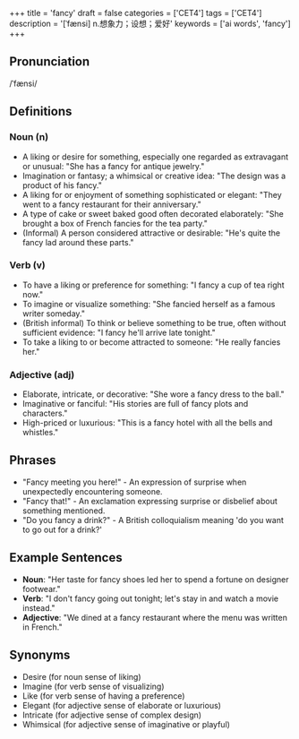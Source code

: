 +++
title = 'fancy'
draft = false
categories = ['CET4']
tags = ['CET4']
description = '[ˈfænsi] n.想象力；设想；爱好'
keywords = ['ai words', 'fancy']
+++

## Pronunciation
/ˈfænsi/

## Definitions
### Noun (n)
- A liking or desire for something, especially one regarded as extravagant or unusual: "She has a fancy for antique jewelry."
- Imagination or fantasy; a whimsical or creative idea: "The design was a product of his fancy."
- A liking for or enjoyment of something sophisticated or elegant: "They went to a fancy restaurant for their anniversary."
- A type of cake or sweet baked good often decorated elaborately: "She brought a box of French fancies for the tea party."
- (Informal) A person considered attractive or desirable: "He's quite the fancy lad around these parts."

### Verb (v)
- To have a liking or preference for something: "I fancy a cup of tea right now."
- To imagine or visualize something: "She fancied herself as a famous writer someday."
- (British informal) To think or believe something to be true, often without sufficient evidence: "I fancy he'll arrive late tonight."
- To take a liking to or become attracted to someone: "He really fancies her."

### Adjective (adj)
- Elaborate, intricate, or decorative: "She wore a fancy dress to the ball."
- Imaginative or fanciful: "His stories are full of fancy plots and characters."
- High-priced or luxurious: "This is a fancy hotel with all the bells and whistles."

## Phrases
- "Fancy meeting you here!" - An expression of surprise when unexpectedly encountering someone.
- "Fancy that!" - An exclamation expressing surprise or disbelief about something mentioned.
- "Do you fancy a drink?" - A British colloquialism meaning 'do you want to go out for a drink?'
  
## Example Sentences
- **Noun**: "Her taste for fancy shoes led her to spend a fortune on designer footwear."
- **Verb**: "I don't fancy going out tonight; let's stay in and watch a movie instead."
- **Adjective**: "We dined at a fancy restaurant where the menu was written in French."

## Synonyms
- Desire (for noun sense of liking)
- Imagine (for verb sense of visualizing)
- Like (for verb sense of having a preference)
- Elegant (for adjective sense of elaborate or luxurious)
- Intricate (for adjective sense of complex design)
- Whimsical (for adjective sense of imaginative or playful)
